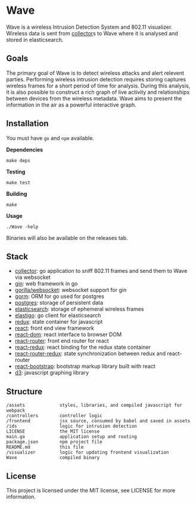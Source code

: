 Wave
====

Wave is a wireless Intrusion Detection System and 802.11 visualizer.  Wireless data is sent from [collector](https://github.com/hkparker/collector)s to Wave where it is analysed and stored in elasticsearch.

Goals
-----

The primary goal of Wave is to detect wireless attacks and alert relevent parties.  Performing wireless intrusion detection requires storing captures wireless frames for a short period of time for analysis.  During this analysis, it is also possible to construct a rich graph of live activity and relationships between devices from the wireless metadata.  Wave aims to present the information in the air as a powerful interactive graph.


Installation
------------

You must have `go` and `npm` available.

**Dependencies**

```
make deps
```

**Testing**

```
make test
```

**Building**

```
make
```

**Usage**

```
./Wave -help
```

Binaries will also be available on the releases tab.

Stack
-----

* [collector](https://github.com/hkparker/collector): go application to sniff 802.11 frames and send them to Wave via websocket
* [gin](https://github.com/gin-gonic/gin): web framework in go
* [gorilla/websocket](https://github.com/gorilla/websocket): websocket support for gin
* [gorm](https://github.com/jinzhu/gorm): ORM for go used for postgres
* [postgres](https://github.com/postgres/postgres): storage of persistent data
* [elasticsearch](https://github.com/elastic/elasticsearch): storage of ephemeral wireless frames
* [elastigo](https://github.com/mattbaird/elastigo): go client for elasticsearch
* [redux](): state container for javascript
* [react](https://github.com/facebook/react): front end view framework
* [react-dom](): react interface to browser DOM
* [react-router](): front end router for react
* [react-redux](): react binding for the redux state container
* [react-router-redux](): state synchronization between redux and react-router
* [react-bootstrap](https://github.com/react-bootstrap/react-bootstrap): bootstrap markup library built with react
* [d3](https://github.com/mbostock/d3): javascript graphing library

Structure
---------

```
/assets				styles, libraries, and compiled javascript for webpack
/controllers		controller logic
/frontend			jsx source, consumed by babel and saved in assets
/ids				logic for intrusion detection
LICENSE				the MIT license
main.go				application setup and routing
package.json		npm project file
README.md			this file
/visualizer			logic for updating frontend visualization
Wave				compiled binary
```

License
-------

This project is licensed under the MIT license, see LICENSE for more information.
